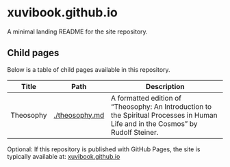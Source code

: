 # xuvibook.github.io

A minimal landing README for the site repository.

## Child pages

Below is a table of child pages available in this repository.

| Title | Path | Description |
| --- | --- | --- |
| Theosophy | [./theosophy.md](./theosophy.md) | A formatted edition of “Theosophy: An Introduction to the Spiritual Processes in Human Life and in the Cosmos” by Rudolf Steiner. |

Optional: If this repository is published with GitHub Pages, the site is typically available at: [xuvibook.github.io](https://xuvibook.github.io/)

